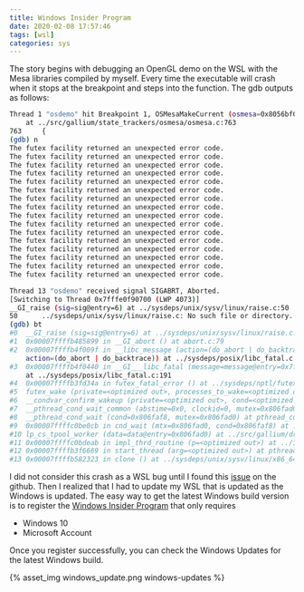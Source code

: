 ```yaml
---
title: Windows Insider Program
date: 2020-02-08 17:57:46
tags: [wsl]
categories: sys
---
```


The story begins with debugging an OpenGL demo on the WSL with the Mesa libraries compiled by myself. Every time the executable will crash when it stops at the breakpoint and steps into the function. The gdb outputs as follows:
``` bash
Thread 1 "osdemo" hit Breakpoint 1, OSMesaMakeCurrent (osmesa=0x8056bf0, buffer=0x7ffff85f0010, type=5121, width=400, height=400)
    at ../src/gallium/state_trackers/osmesa/osmesa.c:763
763     {
(gdb) n
The futex facility returned an unexpected error code.
The futex facility returned an unexpected error code.
The futex facility returned an unexpected error code.
The futex facility returned an unexpected error code.
The futex facility returned an unexpected error code.
The futex facility returned an unexpected error code.
The futex facility returned an unexpected error code.
The futex facility returned an unexpected error code.
The futex facility returned an unexpected error code.
The futex facility returned an unexpected error code.
The futex facility returned an unexpected error code.
The futex facility returned an unexpected error code.
The futex facility returned an unexpected error code.
The futex facility returned an unexpected error code.
The futex facility returned an unexpected error code.
The futex facility returned an unexpected error code.

Thread 13 "osdemo" received signal SIGABRT, Aborted.
[Switching to Thread 0x7fffe0f90700 (LWP 4073)]
__GI_raise (sig=sig@entry=6) at ../sysdeps/unix/sysv/linux/raise.c:50
50      ../sysdeps/unix/sysv/linux/raise.c: No such file or directory.
(gdb) bt
#0  __GI_raise (sig=sig@entry=6) at ../sysdeps/unix/sysv/linux/raise.c:50
#1  0x00007ffffb485899 in __GI_abort () at abort.c:79
#2  0x00007ffffb4f009f in __libc_message (action=(do_abort | do_backtrace), fmt=0x7ffffb618fbe "%s", fmt=0x7ffffb618fbe "%s",
    action=(do_abort | do_backtrace)) at ../sysdeps/posix/libc_fatal.c:181
#3  0x00007ffffb4f0440 in __GI___libc_fatal (message=message@entry=0x7ffffb405000 "The futex facility returned an unexpected error code.\n")
    at ../sysdeps/posix/libc_fatal.c:191
#4  0x00007ffffb3fd34a in futex_fatal_error () at ../sysdeps/nptl/futex-internal.h:200
#5  futex_wake (private=<optimized out>, processes_to_wake=<optimized out>, futex_word=<optimized out>) at ../sysdeps/unix/sysv/linux/futex-internal.h:251
#6  __condvar_confirm_wakeup (private=<optimized out>, cond=<optimized out>) at pthread_cond_wait.c:55
#7  __pthread_cond_wait_common (abstime=0x0, clockid=0, mutex=0x806fad0, cond=0x806faf8) at pthread_cond_wait.c:425
#8  __pthread_cond_wait (cond=0x806faf8, mutex=0x806fad0) at pthread_cond_wait.c:638
#9  0x00007ffffc0be0cb in cnd_wait (mtx=0x806fad0, cond=0x806faf8) at ../include/c11/threads_posix.h:155
#10 lp_cs_tpool_worker (data=data@entry=0x806fad0) at ../src/gallium/drivers/llvmpipe/lp_cs_tpool.c:48
#11 0x00007ffffc0bdeab in impl_thrd_routine (p=<optimized out>) at ../include/c11/threads_posix.h:87
#12 0x00007ffffb3f6669 in start_thread (arg=<optimized out>) at pthread_create.c:479
#13 0x00007ffffb582323 in clone () at ../sysdeps/unix/sysv/linux/x86_64/clone.S:95
```
I did not consider this crash as a WSL bug until I found this [issue](https://github.com/Microsoft/WSL/issues/3618) on the github. Then I realized that I had to update my WSL that is updated as the Windows is updated. The easy way to get the latest Windows build version is to register the [Windows Insider Program](https://insider.windows.com/zh-cn/) that only requires

- Windows 10
- Microsoft Account

Once you register successfully, you can check the Windows Updates for the latest Windows build.

{% asset_img windows_update.png windows-updates %}
